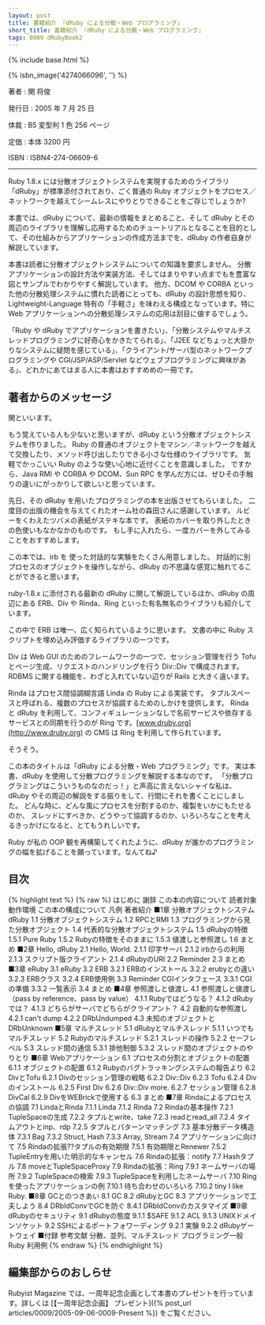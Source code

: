 ```yaml
---
layout: post
title: 書籍紹介 『dRuby による分散・Web プログラミング』
short_title: 書籍紹介 『dRuby による分散・Web プログラミング』
tags: 0009 dRubyBook2
---
```

{% include base.html %}

{% isbn_image('4274066096', '') %}

著者
: 	関 将俊

発行日
: 	2005 年 7 月 25 日

体裁
: 	B5 変型判  1 色  256 ページ

定価
: 	本体 3200 円

ISBN
:     ISBN4-274-06609-6

----

Ruby 1.8.x には分散オブジェクトシステムを実現するためのライブラリ「dRuby」が標準添付されており、ごく普通の Ruby オブジェクトをプロセス／ネットワークを越えてシームレスにやりとりできることをご存じでしょうか?

本書では、dRuby について、最新の情報をまとめること、そして dRuby とその周辺のライブラリを理解し応用するためのチュートリアルとなることを目的として、その仕組みからアプリケーションの作成方法までを、dRuby の作者自身が解説しています。

本書は読者に分散オブジェクトシステムについての知識を要求しません。
分散アプリケーションの設計方法や実装方法、そしてはまりやすい点までもを豊富な図とサンプルでわかりやすく解説しています。
他方、DCOM や CORBA といった他の分散処理システムに慣れた読者にとっても、dRuby の設計思想を知り、Lightweight-Language 特有の「手軽さ」を味わえる構成となっています。特に Web アプリケーションへの分散処理システムの応用は刮目に値するでしょう。

「Ruby や dRuby でアプリケーションを書きたい」、「分散システムやマルチスレッドプログラミングに好奇心をかきたてられる」、「J2EE などちょっと大掛かりなシステムに疑問を感じている」、「クライアント/サーバ型のネットワークプログラミングや CGI/JSP/ASP/Servlet などウェブプログラミングに興味がある」、どれかにあてはまる人に本書はおすすめめの一冊です。

## 著者からのメッセージ

関といいます。

もう覚えている人も少ないと思いますが、dRuby という分散オブジェクトシステムを作りました。
Ruby の普通のオブジェクトをマシン／ネットワークを越えて交換したり、メソッド呼び出したりできる小さな仕様のライブラリです。
気軽でかっこいい Ruby のような使い心地に近付くことを意識しました。
ですから、Java RMI や CORBA や DCOM、Sun RPC を学んだ方には、ぜひその手触りの違いにがっかりして欲しいと思っています。

先日、その dRuby を用いたプログラミングの本を出版させてもらいました。
二度目の出版の機会を与えてくれたオーム社の森田さんに感謝しています。
ルビーをくわえたツバメの表紙がステキな本です。
表紙のカバーを取り外したときの色使いもなかなかのものです。
もし手に入れたら、一度カバーを外してみることをおすすめします。

この本では、irb を 使った対話的な実験をたくさん用意しました。
対話的に別プロセスのオブジェクトを操作しながら、dRuby の不思議な感覚に触れてることができると思います。

ruby-1.8.x に添付される最新の dRuby に関して解説しているほか、dRuby の周辺にある ERB、Div や Rinda、Ring といった有名無名のライブラリも紹介しています。

この中で ERB は唯一、広く知られているように思います。
文書の中に Ruby スクリプトを埋め込み評価するライブラリの一つです。

Div は Web GUI のためのフレームワークの一つで、セッション管理を行う Tofu とページ生成、リクエストのハンドリングを行う Div::Div で構成されます。
RDBMS に関する機能を、わざと入れていない辺りが Rails と大きく違います。

Rinda はプロセス間協調糊言語 Linda の Ruby による実装です。
タプルスペースと呼ばれる、複数のプロセスが協調するためのしかけを提供します。
Rinda と dRuby を利用して、コンフィギュレーションなしで名前サービスや依存するサービスとの同期を行うのが Ring です。[www.druby.org](http://www.druby.org) の CMS は Ring を利用して作られています。

そうそう。

この本のタイトルは「dRuby による分散・Web プログラミング」です。
実は本書、dRuby を使用して分散プログラミングを解説する本なのです。
「分散プログラミングはこういうものなのだっ！」と声高に言えないシャイな私は、dRuby やその周辺の解説をする振りをして、行間にそれを書くことにしました。
どんな時に、どんな風にプロセスを分割するのか、複製をいかにもたせるのか、
スレッドにすべきか、どうやって協調するのか、いろいろなことを考えるきっかけになると、とてもうれしいです。

Ruby が私の OOP 観を再構築してくれたように、dRuby が誰かのプログラミングの幅を拡げることを願っています。なんてね♪

## 目次

{% highlight text %}
{% raw %}
はじめに
        謝辞
        この本の内容について
        読者対象
        動作環境
        この本の構成について
        凡例
        著者紹介
■1章 分散オブジェクトシステムdRuby
1.1 分散オブジェクトシステム
1.2 RPCとRMI
1.3 プログラミングから見た分散オブジェクト
1.4 代表的な分散オブジェクトシステム
1.5 dRubyの特徴
        1.5.1 Pure Ruby
        1.5.2 Rubyの特徴をそのままに
        1.5.3 値渡しと参照渡し
1.6 まとめ
■2章 Hello, dRuby
2.1 Hello, World.
        2.1.1 印字サーバ
        2.1.2 irbからの利用
        2.1.3 スクリプト版クライアント
        2.1.4 dRubyのURI
2.2 Reminder
2.3 まとめ
■3章 eRuby
3.1 eRuby
3.2 ERB
        3.2.1 ERBのインストール
        3.2.2 erubyとの違い
        3.2.3 ERBクラス
        3.2.4 ERB使用例
3.3 Reminder CGIインタフェース
        3.3.1 CGIの準備
        3.3.2 一覧表示
3.4 まとめ
■4章 参照渡しと値渡し
4.1 参照渡しと値渡し（pass by reference、pass by value）
        4.1.1 Rubyではどうなる？
        4.1.2 dRubyでは？
        4.1.3 どちらがサーバでどちらがクライアント？
4.2 自動的な参照渡し
        4.2.1 can't dump
        4.2.2 DRbUndumped
4.3 未知のオブジェクトとDRbUnknown
■5章 マルチスレッド
5.1 dRubyとマルチスレッド
        5.1.1 いつでもマルチスレッド
5.2 Rubyのマルチスレッド
        5.2.1 スレッドの操作
        5.2.2 セーフレベル
5.3 スレッド間の通信
        5.3.1 排他制御
        5.3.2 スレッド間のオブジェクトのやりとり
■6章 Webアプリケーション
6.1 プロセスの分割とオブジェクトの配置
        6.1.1 オブジェクトの配置
        6.1.2 Rubyのバグトラッキングシステムの報告より
6.2 DivとTofu
        6.2.1 Divのセッション管理の戦略
        6.2.2 Div::Div
        6.2.3 Tofu
        6.2.4 Divのインストール
        6.2.5 First Div
        6.2.6 Div::Div more.
        6.2.7 セッション管理
        6.2.8 DivCal
        6.2.9 DivをWEBrickで使用する
6.3 まとめ
■7章 Rindaによるプロセスの協調
7.1 LindaとRinda
        7.1.1 Linda
        7.1.2 Rinda
7.2 Rindaの基本操作
        7.2.1 TupleSpaceの生成
        7.2.2 タプルとwrite、take
        7.2.3 readとread_all
        7.2.4 タイムアウトとinp、rdp
        7.2.5 タプルとパターンマッチング
7.3 基本分散データ構造体
        7.3.1 Bag
        7.3.2 Struct, Hash
        7.3.3 Array, Stream
7.4 アプリケーションに向けて
7.5 Rindaの拡張??タプルの有効期限
        7.5.1 有効期限とRenewer
        7.5.2 TupleEntryを用いた明示的なキャンセル
7.6 Rindaの拡張：notify
7.7 Hashタプル
7.8 moveとTupleSpaceProxy
7.9 Rindaの拡張：Ring
        7.9.1 ネームサーバの場所
        7.9.2 TupleSpaceの検索
        7.9.3 TupleSpaceを利用したネームサーバ
7.10 Ringを使ったアプリケーションの例
        7.10.1 待ち合わせのいろいろ
        7.10.2 tiny I like Ruby.
■8章 GCとのつきあい
8.1 GC
8.2 dRubyとGC
8.3 アプリケーションで工夫しよう
8.4 DRbIdConvでGCを防ぐ
        8.4.1 DRbIdConvのカスタマイズ
■9章 dRubyのセキュリティ
9.1 dRubyの態度
        9.1.1 $SAFE
        9.1.2 ACL
        9.1.3 UNIXドメインソケット
9.2 SSHによるポートフォワーディング
        9.2.1 実験
        9.2.2 dRubyゲートウェイ
■付録
参考文献
分散、並列、マルチスレッド
プログラミング一般
Ruby
利用例
{% endraw %}
{% endhighlight %}


## 編集部からのおしらせ

Rubyist Magazine では、一周年記念企画として本書のプレゼントを行っています。詳しくは [【一周年記念企画】 プレゼント]({% post_url articles/0009/2005-09-06-0009-Present %}) をご覧ください。


